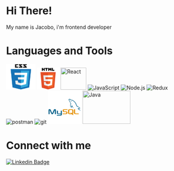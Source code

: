 # Hi There!

My name is Jacobo, i'm frontend developer

# Languages and Tools
<div styles="display:flex;">
  <img src="https://raw.githubusercontent.com/devicons/devicon/master/icons/css3/css3-original-wordmark.svg" alt="css3" width="80" height="70" title="CSS"/>
  <img src="https://raw.githubusercontent.com/devicons/devicon/master/icons/html5/html5-original-wordmark.svg" alt="html5" width="60" height="60" title="HTML"/>
  <img src="https://upload.wikimedia.org/wikipedia/commons/thumb/4/47/React.svg/1200px-React.svg.png" width="70" height="60" title="React" />
  <img src="https://cdn4.iconfinder.com/data/icons/logos-and-brands/512/187_Js_logo_logos-512.png" width='60' title='JavaScript'   />
  <img src="https://cdn4.iconfinder.com/data/icons/logos-and-brands/512/233_Node_Js_logo-1024.png" width='70'  title='Node.js'  />
  <img src="https://pics.freeicons.io/uploads/icons/png/9818154791551942292-512.png" width='60'  title='Redux'  />      
  <img src="https://www.vectorlogo.zone/logos/getpostman/getpostman-icon.svg" alt="postman" width="60" height="60" title="Postman"/> 
  <img src="https://www.vectorlogo.zone/logos/git-scm/git-scm-icon.svg" alt="git" width="60" height="60" title="Git"/>
  <img src="https://raw.githubusercontent.com/devicons/devicon/master/icons/mysql/mysql-original-wordmark.svg" alt="mysql" width="90" height="90" title="MySQL"/>
  <img src="https://1000marcas.net/wp-content/uploads/2020/11/Java-logo.png" width="130" height="90" title="Java" />
</div>

# Connect with me

[![Linkedin Badge](https://img.shields.io/badge/-JacoboArcila-ffb703?style=flat-square&logo=Linkedin&logoColor=black&link=www.linkedin.com/in/jacobo-arcila/)](www.linkedin.com/in/jacobo-arcila/)
